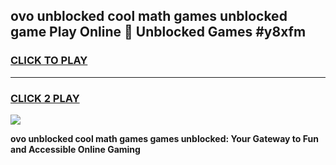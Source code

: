 
## ovo unblocked cool math games unblocked game Play Online 👋 Unblocked Games #y8xfm
<h3>
<a href="https://premium.freeplayer.one?title=ovo_unblocked_cool_math_games&ref=21F">CLICK TO PLAY</a></h3>
<hr>

<h3>
<a href="https://premium.freeplayer.one?title=ovo_unblocked_cool_math_games&ref=21F">CLICK 2 PLAY</a>
  
</h3>

<a href="https://premium.freeplayer.one?title=ovo_unblocked_cool_math_games&ref=21F/"><img src="https://clearcache.store/games.png"></a>


**ovo unblocked cool math games games unblocked: Your Gateway to Fun and Accessible Online Gaming**
